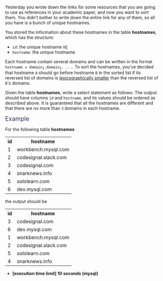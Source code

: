 <p>Yesterday you wrote down the links for some resources that you are going to use as references in your academic paper, and now you want to sort them. You didn't bother to write down the entire link for any of them, so all you have is a bunch of unique hostnames.</p>
<p>You stored the information about these hostnames in the table <strong>hostnames</strong>, which has the structure:</p>
<ul>
<li><code>id</code>: the unique hostname id;</li>
<li><code>hostname</code>: the unique hostname.</li>
</ul>
<p>Each hostname contain several domains and can be written in the format <code>hostname = domain<sub>1</sub>.domain<sub>2</sub>. ...</code>. To sort the hostnames, you've decided that hostname <code>A</code> should go before hostname <code>B</code> in the sorted list if its reversed list of domains is <a href="keyword://lexicographical-order-for-arrays" target="_blank">lexicographically smaller</a> than the reversed list of <code>B</code>'s domains.</p>
<p>Given the table <strong>hostnames</strong>, write a select statement as follows: The output should have columns <code>id</code> and <code>hostname</code>, and its values should be ordered as described above. It is guaranteed that all the hostnames are different and that there are no more than <code>3</code> domains in each hostname.</p>
<p><span class="markdown--header" style="color:#2b3b52;font-size:1.4em">Example</span></p>
<p>For the following table <strong>hostnames</strong></p>
<table>
  <tr>
    <th>id</th>
    <th>hostname</th>
  </tr>
  <tr>
    <td>1</td>
    <td>workbench.mysql.com</td>
  </tr>
  <tr>
    <td>2</td>
    <td>codesignal.slack.com</td>
  </tr>
  <tr>
    <td>3</td>
    <td>codesignal.com</td>
  </tr>
  <tr>
    <td>4</td>
    <td>snarknews.info</td>
  </tr>
  <tr>
    <td>5</td>
    <td>sololearn.com</td>
  </tr>
  <tr>
    <td>6</td>
    <td>dev.mysql.com</td>
  </tr>
</table>
<p>the output should be</p>
<table>
<tr>
<th>id</th>
<th>hostname</th>
</tr>
<tr>
<td>3</td>
<td>codesignal.com</td>
</tr>
<tr>
<td>6</td>
<td>dev.mysql.com</td>
</tr>
<tr>
<td>1</td>
<td>workbench.mysql.com</td>
</tr>
<tr>
<td>2</td>
<td>codesignal.slack.com</td>
</tr>
<tr>
<td>5</td>
<td>sololearn.com</td>
</tr>
<tr>
<td>4</td>
<td>snarknews.info</td>
</tr>
</table>
<ul>
<li><strong>[execution time limit] 10 seconds (mysql)</strong></li>
</ul>
